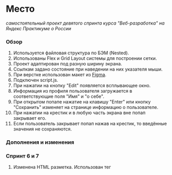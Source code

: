 # Место
*самостоятельный проект девятого спринта курса "Веб-разработка" на Яндекс Практикуме о России*

### Обзор
1. Используется файловая структура по БЭМ (Nested).
2. Использованы Flex и Grid Layout системы для построении сетки.
3. Проект адаптирован под разную ширину экрана.
4. Ссылкам задано состояние при наведении на них указателя мыши.
5. При верстке использован макет из [Figma](https://www.figma.com/file/2cn9N9jSkmxD84oJik7xL7/JavaScript.-Sprint-4?node-id=0%3A1).
6. Подключен script.js.
7. При нажатии на кнопку "Edit" появляется всплывающее окно. 
8. Информация из профиля пользователя загружается в соответствующие поля "Имя" и "о себе".
9. При открытом попапе нажатие на клавишу "Enter" или кнопку "Сохранить" изменяет на странице информацию о пользователе.
10. При нажатии на крестик и в любую часть экрана вне попап закрывает его.
11. Если пользователь закрывает попап нажав на крестик, то введённые значения не сохраняются. 

### Дополнения и изменения
### Спринт 6 и 7
1. Изменена HTML разметка. Использован тег <template> для добавления карточек.
2. При загрузке на странице есть 6 карточек, добавленных JavaScript.
3. Добавлена форма добавления новой карточки. Форма открывается нажатием на "+" и закрывается кликом на крестик.
4. При клике на «сохранить» новая карточка добавляется в начало контейнера с ними, диалоговое окно после добавления автоматически закрывается.
5. При нажатии на сердечко оно меняет цвет.
6. Карточки удалаются при клике на иконку удаления.
7. При клике на картинку карточки открыватеся попап с этой картинкой. Попап закрывается кликом на крестик.
8. Попап открывается и закрывается плавно.
9. Добавлена валидация формы редактирования профиля и добавления новой карточки. Если одно из полей формы невалидно, то кнопка "Сохранить" недоступна.
10. Попап закрывается кликом на Esc и на оверлей.
11. Рефакторинг части функционала. Созданы классы Card и FormValidator.
12. Классы экспортированы в index.js, отдельные js-файлы подключены в index.html как модули.
### Спринт 8
1. Изменена структура файлов.
2. Добавлены новые классы: Popup, PopupWithImage, PopupWithForm, Section, UserInfo.
3. Преобразован класс Card.
4. Сборка проекта реализована с помощью Webpack.
### Спринт 9
1. Информация о пользователе и карточках загружается с сервера.
2. Удаление карточки через попап.
3. Добавлен счетчик лайков.
4. Добавлена возможность смерить аватар.
5. При редактировании информации  текст кнопки сабмита меняется на: «Сохранение...», пока данные загружаются.



### _автор Долганёв Евгений, 2022_

#### [ссылка на проект](https://veteran-nixon.github.io/mesto/)